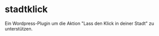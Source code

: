 stadtklick
==========

Ein Wordpress-Plugin um die Aktion "Lass den Klick in deiner Stadt" zu unterstützen.
